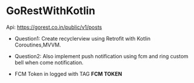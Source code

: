 # GoRestWithKotlin

Api: https://gorest.co.in/public/v1/posts

* Question1: Create recyclerview using Retrofit with Kotlin Coroutines,MVVM.

* Question2: Also implement push notification using fcm and ring custom bell when come notification.

* FCM Token in logged with TAG **FCM TOKEN**
